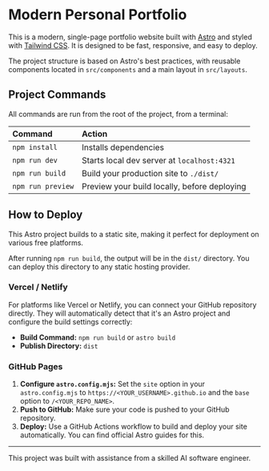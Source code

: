 # Modern Personal Portfolio

This is a modern, single-page portfolio website built with [Astro](https://astro.build/) and styled with [Tailwind CSS](https://tailwindcss.com/). It is designed to be fast, responsive, and easy to deploy.

The project structure is based on Astro's best practices, with reusable components located in `src/components` and a main layout in `src/layouts`.

## Project Commands

All commands are run from the root of the project, from a terminal:

| Command           | Action                                       |
| :---------------- | :------------------------------------------- |
| `npm install`     | Installs dependencies                        |
| `npm run dev`     | Starts local dev server at `localhost:4321`  |
| `npm run build`   | Build your production site to `./dist/`      |
| `npm run preview` | Preview your build locally, before deploying |

## How to Deploy

This Astro project builds to a static site, making it perfect for deployment on various free platforms.

After running `npm run build`, the output will be in the `dist/` directory. You can deploy this directory to any static hosting provider.

### Vercel / Netlify

For platforms like Vercel or Netlify, you can connect your GitHub repository directly. They will automatically detect that it's an Astro project and configure the build settings correctly:
- **Build Command:** `npm run build` or `astro build`
- **Publish Directory:** `dist`

### GitHub Pages

1.  **Configure `astro.config.mjs`:** Set the `site` option in your `astro.config.mjs` to `https://<YOUR_USERNAME>.github.io` and the `base` option to `/<YOUR_REPO_NAME>`.
2.  **Push to GitHub:** Make sure your code is pushed to your GitHub repository.
3.  **Deploy:** Use a GitHub Actions workflow to build and deploy your site automatically. You can find official Astro guides for this.

---

This project was built with assistance from a skilled AI software engineer.
